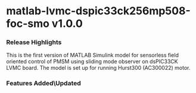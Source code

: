 # matlab-lvmc-dspic33ck256mp508-foc-smo v1.0.0
### Release Highlights
This is the first version of MATLAB Simulink model for sensorless field oriented control of PMSM using sliding mode observer on dsPIC33CK LVMC board.
The model is set up for running Hurst300 (AC300022) motor.

### Features Added\Updated



